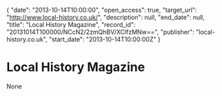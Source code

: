 {
  "date": "2013-10-14T10:00:00", 
  "open_access": true, 
  "target_url": "http://www.local-history.co.uk/", 
  "description": null, 
  "end_date": null, 
  "title": "Local History Magazine", 
  "record_id": "20131014T100000/NCcN2/2zmQhBV/XClfzMNw==", 
  "publisher": "local-history.co.uk", 
  "start_date": "2013-10-14T10:00:00Z"
}

# Local History Magazine

None